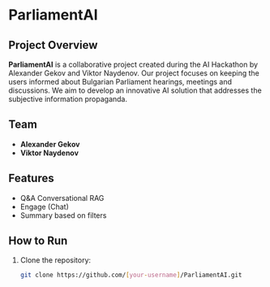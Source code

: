 # ParliamentAI

## Project Overview

**ParliamentAI** is a collaborative project created during the AI Hackathon by Alexander Gekov and Viktor Naydenov. Our project focuses on keeping the users informed about Bulgarian Parliament hearings, meetings and discussions. We aim to develop an innovative AI solution that addresses the subjective information propaganda.

## Team

- **Alexander Gekov**
- **Viktor Naydenov**

## Features

- Q&A Conversational RAG
- Engage (Chat)
- Summary based on filters

## How to Run

1. Clone the repository:
   ```bash
   git clone https://github.com/[your-username]/ParliamentAI.git
